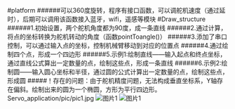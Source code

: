 #platform
######可以360度旋转，程序有接口函数，可以调舵机速度（通过延时），后期可以调用该函数接入蓝牙，wifi，遥感等模块
#Draw_structure
######1.初始设置，两个舵机角度都为90度，成一条直线
######2.通过计算，将点的坐标转换为舵机转动的角度（函数pointToangle()）
######3.添加了串口控制，可以通过输入点的坐标，控制机械臂移动到对应的位置点
######4.通过绘制四个点，形成一个四边形
######5.示例1:绘制直线——输入起点和终点坐标，通过直线公式算出一定数量的点，绘制这些点，形成一条直线
######6.示例2:绘制圆——输入圆心坐标和半径，通过圆的公式计算出一定数量的点，绘制这些点，形成圆
#####！存在的问题：由于舵机精度问题，无法构成垂直坐标系，Y轴存在偏斜。绘制出来的圆为一个椭圆，方形为平行四边形。
Servo_application/pic/pic1.jpg
![图片1](https://github.com/aiolosfly/Servo_application/blob/master/pic/pic1.jpg) 
![图片1](https://github.com/aiolosfly/Servo_application/blob/master/pic/pic2.jpg) 